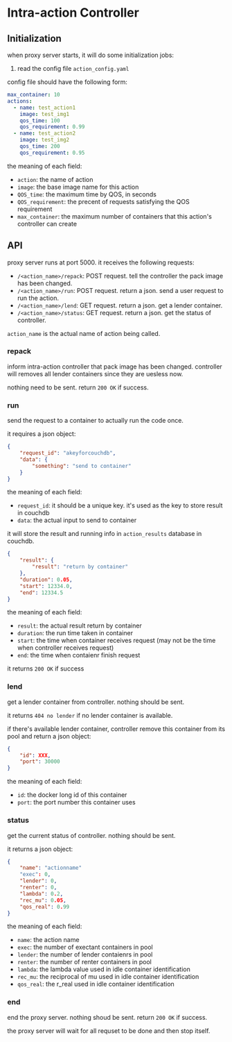 # Intra-action Controller

## Initialization
when proxy server starts, it will do some initialization jobs:
1. read the config file `action_config.yaml`

config file should have the following form:
```yaml
max_container: 10
actions:
  - name: test_action1
    image: test_img1
    qos_time: 100
    qos_requirement: 0.99
  - name: test_action2
    image: test_img2
    qos_time: 200
    qos_requirement: 0.95
```

the meaning of each field:
- `action`: the name of action
- `image`: the base image name for this action
- `QOS_time`: the maximum time by QOS, in seconds
- `QOS_requirement`: the precent of requests satisfying the QOS requirement
- `max_container`: the maximum number of containers that this action's controller can create

## API
proxy server runs at port 5000. it receives the following requests:
- `/<action_name>/repack`: POST request. tell the controller the pack image has been changed.
- `/<action_name>/run`: POST request. return a json. send a user request to run the action.
- `/<action_name>/lend`: GET request. return a json. get a lender container.
- `/<action_name>/status`: GET request. return a json. get the status of controller.

`action_name` is the actual name of action being called. 

### repack
inform intra-action controller that pack image has been changed. controller will removes all lender containers since they are uesless now.

nothing need to be sent. return `200 OK` if success.

### run
send the request to a container to actually run the code once.

it requires a json object:
```json
{
    "request_id": "akeyforcouchdb",
    "data": {
        "something": "send to container"
    }
}
```

the meaning of each field:
- `request_id`: it should be a unique key. it's used as the key to store result in couchdb
- `data`: the actual input to send to container

it will store the result and running info in `action_results` database in couchdb.
```json
{
    "result": {
        "result": "return by container"
    },
    "duration": 0.05,
    "start": 12334.0,
    "end": 12334.5
}
```

the meaning of each field:
- `result`: the actual result return by container
- `duration`: the run time taken in container
- `start`: the time when container receives request (may not be the time when controller receives request)
- `end`: the time when contaienr finish request

it returns `200 OK` if success

### lend
get a lender container from controller. nothing should be sent.

it returns `404 no lender` if no lender container is available.

if there's available lender container, controller remove this container from its pool and return a json object:
```json
{
    "id": XXX,
    "port": 30000
}
```

the meaning of each field:
- `id`: the docker long id of this container
- `port`: the port number this container uses

### status
get the current status of controller. nothing should be sent.

it returns a json object:
```json
{
    "name": "actionname"
    "exec": 0,
    "lender": 0,
    "renter": 0,
    "lambda": 0.2,
    "rec_mu": 0.05,
    "qos_real": 0.99
}
```

the meaning of each field:
- `name`: the action name
- `exec`: the number of exectant containers in pool
- `lender`: the number of lender contaienrs in pool
- `renter`: the number of renter containers in pool
- `lambda`: the lambda value used in idle container identification
- `rec_mu`: the reciprocal of mu used in idle container identification
- `qos_real`: the r_real used in idle container identification

### end
end the proxy server. nothing shoud be sent. return `200 OK` if success.

the proxy server will wait for all requset to be done and then stop itself.